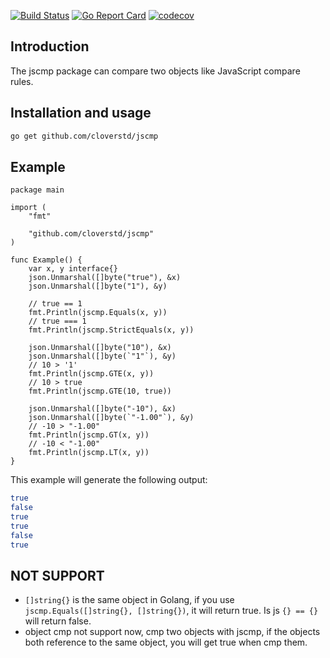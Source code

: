 [![Build Status](https://travis-ci.org/cloverstd/jscmp.svg?branch=master)](https://travis-ci.org/cloverstd/jscmp) [![Go Report Card](https://goreportcard.com/badge/github.com/cloverstd/jscmp)](https://goreportcard.com/report/github.com/cloverstd/jscmp) [![codecov](https://codecov.io/gh/cloverstd/jscmp/branch/master/graph/badge.svg)](https://codecov.io/gh/cloverstd/jscmp)
## Introduction

The jscmp package can compare two objects like JavaScript compare rules.

## Installation and usage

```bash
go get github.com/cloverstd/jscmp
```

## Example

```golang
package main

import (
	"fmt"

	"github.com/cloverstd/jscmp"
)

func Example() {
	var x, y interface{}
	json.Unmarshal([]byte("true"), &x)
	json.Unmarshal([]byte("1"), &y)

	// true == 1
	fmt.Println(jscmp.Equals(x, y))
	// true === 1
	fmt.Println(jscmp.StrictEquals(x, y))

	json.Unmarshal([]byte("10"), &x)
	json.Unmarshal([]byte(`"1"`), &y)
	// 10 > '1'
	fmt.Println(jscmp.GTE(x, y))
	// 10 > true
	fmt.Println(jscmp.GTE(10, true))

	json.Unmarshal([]byte("-10"), &x)
	json.Unmarshal([]byte(`"-1.00"`), &y)
	// -10 > "-1.00"
	fmt.Println(jscmp.GT(x, y))
	// -10 < "-1.00"
	fmt.Println(jscmp.LT(x, y))
}
```

This example will generate the following output:
```bash
true
false
true
true
false
true
```

## NOT SUPPORT

* `[]string{}` is the same object in Golang, if you use `jscmp.Equals([]string{}, []string{})`, it will return true. Is js `{} == {}` will return false.
* object cmp not support now, cmp two objects with jscmp, if the objects both reference to the same object, you will get true when cmp them.
